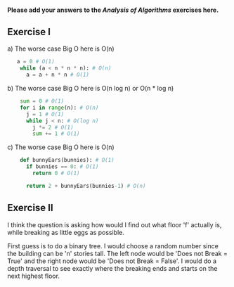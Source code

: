 #### Please add your answers to the ***Analysis of  Algorithms*** exercises here.

## Exercise I

a) The worse case Big O here is O(n) 
```python 
   a = 0 # O(1)
    while (a < n * n * n): # O(n)
      a = a + n * n # O(1)
```

b) The worse case Big O here is O(n log n) or O(n * log n)
```python
    sum = 0 # O(1)
    for i in range(n): # O(n)
      j = 1 # O(1)
      while j < n: # O(log n)
        j *= 2 # O(1)
        sum += 1 # O(1)
```

c) The worse case Big O here is O(n)  
```python
    def bunnyEars(bunnies): # O(1)
      if bunnies == 0: # O(1)
        return 0 # O(1)

      return 2 + bunnyEars(bunnies-1) # O(n)
```

## Exercise II


I think the question is asking how would I find out what floor 'f' actually is, while breaking as little eggs as possible. 

First guess is to do a binary tree. I would choose a random number since the building can be 'n' stories tall. The left node would be 'Does not Break = True' and the right node would be 'Does not Break = False'. I would do a depth traversal to see exactly where the breaking ends and starts on the next highest floor. 